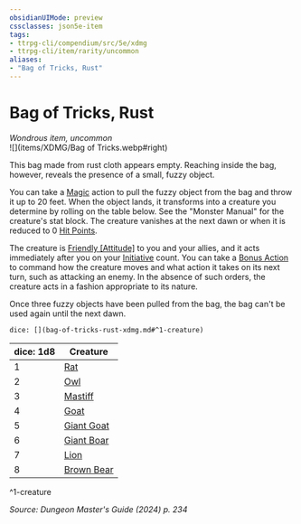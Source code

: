 ```yaml
---
obsidianUIMode: preview
cssclasses: json5e-item
tags:
- ttrpg-cli/compendium/src/5e/xdmg
- ttrpg-cli/item/rarity/uncommon
aliases: 
- "Bag of Tricks, Rust"
---
```

# Bag of Tricks, Rust
*Wondrous item, uncommon*  
![](items/XDMG/Bag of Tricks.webp#right)  


This bag made from rust cloth appears empty. Reaching inside the bag, however, reveals the presence of a small, fuzzy object.

You can take a [Magic](actions.md#Magic) action to pull the fuzzy object from the bag and throw it up to 20 feet. When the object lands, it transforms into a creature you determine by rolling on the table below. See the "Monster Manual" for the creature's stat block. The creature vanishes at the next dawn or when it is reduced to 0 [Hit Points](hit-points-xphb.md).

The creature is [Friendly [Attitude]](friendly-attitude-xphb.md) to you and your allies, and it acts immediately after you on your [Initiative](initiative-xphb.md) count. You can take a [Bonus Action](bonus-action-xphb.md) to command how the creature moves and what action it takes on its next turn, such as attacking an enemy. In the absence of such orders, the creature acts in a fashion appropriate to its nature.

Once three fuzzy objects have been pulled from the bag, the bag can't be used again until the next dawn.

`dice: [](bag-of-tricks-rust-xdmg.md#^1-creature)`

| dice: 1d8 | Creature |
|-----------|----------|
| 1 | [Rat](rat-xphb.md) |
| 2 | [Owl](owl-xphb.md) |
| 3 | [Mastiff](3-Compendium/CLI/bestiary/beast/mastiff-xphb.md) |
| 4 | [Goat](goat-xphb.md) |
| 5 | [Giant Goat](giant-goat-xphb.md) |
| 6 | [Giant Boar](giant-boar-xmm.md) |
| 7 | [Lion](lion-xphb.md) |
| 8 | [Brown Bear](brown-bear-xphb.md) |
^1-creature

*Source: Dungeon Master's Guide (2024) p. 234*